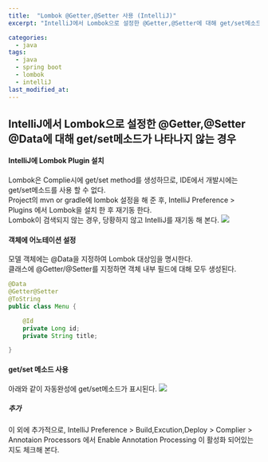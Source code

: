 ```yaml
---
title:  "Lombok @Getter,@Setter 사용 (IntelliJ)"
excerpt: "IntelliJ에서 Lombok으로 설정한 @Getter,@Setter에 대해 get/set메소드가 나타나지 않는 경우"

categories:
  - java
tags:
  - java 
  - spring boot 
  - lombok
  - intelliJ
last_modified_at: 
---
```

## IntelliJ에서 Lombok으로 설정한 @Getter,@Setter @Data에 대해 get/set메소드가 나타나지 않는 경우
     
#### IntelliJ에 Lombok Plugin 설치    
Lombok은 Complie시에 get/set method를 생성하므로, IDE에서 개발시에는 get/set메소드를 사용 할 수 없다.   
Project의 mvn or gradle에 lombok 설정을 해 준 후, IntelliJ Preference > Plugins 에서 Lombok을 설치 한 후 재기동 한다.   
Lombok이 검색되지 않는 경우, 당황하지 않고 IntelliJ를 재기동 해 본다.
![](https://lay126.github.io/assets/images/intellij-lombok-1.png)
    
        
#### 객체에 어노테이션 설정               
모델 객체에는 @Data을 지정하여 Lombok 대상임을 명시한다.   
클래스에 @Getter/@Setter를 지정하면 객체 내부 필드에 대해 모두 생성된다. 

```java
@Data
@Getter@Setter
@ToString
public class Menu {

    @Id
    private Long id;
    private String title;

}
```
   
####  get/set 메소드 사용   
아래와 같이 자동완성에 get/set메소드가 표시된다. 
![](https://lay126.github.io/assets/images/intellij-lombok-2.png)   
   
##### 추가
이 외에 추가적으로, IntelliJ Preference > Build,Excution,Deploy > Complier > Annotaion Processors 에서 Enable Annotation Processing 이 활성화 되어있는지도 체크해 본다.
